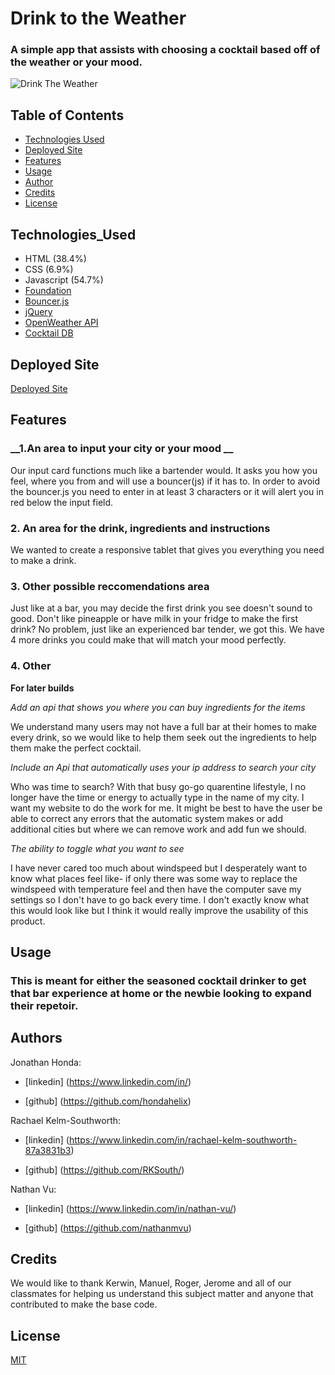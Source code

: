 
#  Drink to the Weather

### A simple app that assists with choosing a cocktail based off of the weather or your mood.
<!-- Add finished image here -->
![Drink The Weather](Assets/FinishedProduct.png)

## Table of Contents
* [Technologies Used](Technologies_Used)
* [Deployed Site](Deployed)
* [Features](Features)
* [Usage](Usage)
* [Author](Author)
* [Credits](Credits)
* [License](License)

## Technologies_Used
* HTML (38.4%)
* CSS (6.9%)
* Javascript (54.7%) 
* [Foundation](https://get.foundation/index.html)
* [Bouncer.js](https://github.com/cferdinandi/bouncer/)
* [jQuery](https://api.jquery.com/)
* [OpenWeather API](https://openweathermap.org/api)
* [Cocktail DB](https://www.thecocktaildb.com/)


## Deployed Site
[Deployed Site](https://nathanmvu.github.io/drink-your-feelings/)

## Features 


### __1.An area to input your city or your mood __

Our input card functions much like a bartender would. It asks you how you feel, where you from and will use a bouncer(js) if it has to. In order to avoid the bouncer.js you need to enter in at least 3 characters or it will alert you in red below the input field.  

### __2. An area for the drink, ingredients and instructions__

We wanted to create a responsive tablet that gives you everything you need to make a drink.
 
### __3. Other possible reccomendations area__

Just like at a bar, you may decide the first drink you see doesn't sound to good. Don't like pineapple or have milk in your fridge to make the first drink? No problem, just like an experienced bar tender, we got this. We have 4 more drinks you could make that will match your mood perfectly. 

### __4. Other__

 __For later builds__

_Add an api that shows you where you can buy ingredients for the items_

We understand many users may not have a full bar at their homes to make every drink, so we would like to help them seek out the ingredients to help them make the perfect cocktail.

_Include an Api that automatically uses your ip address to search your city_

Who was time to search? With that busy go-go quarentine lifestyle, I no longer have the time or energy to actually type in the name of my city. I want my website to do the work for me. It might be best to have the user be able to correct any errors that the automatic system makes or add additional cities but where we can remove work and add fun we should. 

_The ability to toggle what you want to see_

I have never cared too much about windspeed but I desperately want to know what places feel like- if only there was some way to replace the windspeed with temperature feel and then have the computer save my settings so I don't have to go back every time. I don't exactly know what this would look like but I think it would really improve the usability of this product. 


## Usage
### This is meant for either the seasoned cocktail drinker to get that bar experience at home or the newbie looking to expand their repetoir.

## Authors
 Jonathan Honda: 
 
* [linkedin] (https://www.linkedin.com/in/) 

* [github] (https://github.com/hondahelix) 
 
 
 Rachael Kelm-Southworth: 

* [linkedin] (https://www.linkedin.com/in/rachael-kelm-southworth-87a3831b3) 

* [github] (https://github.com/RKSouth/)

Nathan Vu:

* [linkedin] (https://www.linkedin.com/in/nathan-vu/) 

* [github] (https://github.com/nathanmvu)

 ## Credits

We would like to thank Kerwin, Manuel, Roger, Jerome and all of our classmates for helping us understand this subject matter and anyone that contributed to make the base code.

## License
[MIT](https://choosealicense.com/licenses/mit/)




